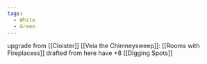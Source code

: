 ```yaml
---
tags:
  - White
  - Green
---
```

upgrade from [[Cloister]]
[[Veia the Chimneysweep]]: [[Rooms with Fireplacess]] drafted from here have  +8 [[Digging Spots]]
